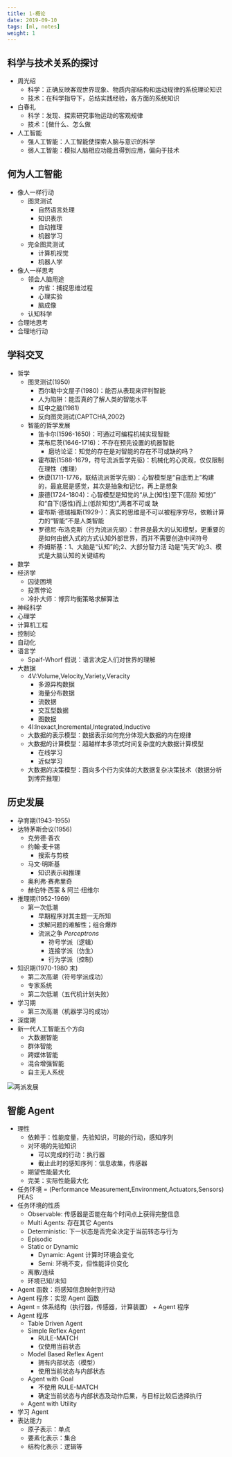 ```yaml
---
title: 1-概论
date: 2019-09-10
tags: [ml, notes]
weight: 1
---
```


## 科学与技术关系的探讨

- 周光绍
  - 科学：正确反映客观世界现象、物质内部结构和运动规律的系统理论知识
  - 技术：在科学指导下，总结实践经验，各方面的系统知识
- 白春礼
  - 科学：发现、探索研究事物运动的客观规律
  - 技术：[做什么、怎么做
- 人工智能
  - 强人工智能：人工智能使探索人脑与意识的科学
  - 弱人工智能：模拟人脑相应功能且得到应用，偏向于技术

## 何为人工智能

- 像人一样行动
  - 图灵测试
    - 自然语言处理
    - 知识表示
    - 自动推理
    - 机器学习
  - 完全图灵测试
    - 计算机视觉
    - 机器人学
- 像人一样思考
  - 领会人脑用途
    - 内省：捕捉思维过程
    - 心理实验
    - 脑成像
  - 认知科学
- 合理地思考
- 合理地行动

## 学科交叉

- 哲学
  - 图灵测试(1950)
    - 西尔勒中文屋子(1980)：能否从表现来评判智能
    - 人为陷阱：能否真的了解人类的智能水平
    - 缸中之脑(1981)
    - 反向图灵测试(CAPTCHA,2002)
  - 智能的哲学发展
    - 笛卡尔(1596-1650)：可通过可编程机械实现智能
    - 莱布尼茨(1646-1716)：不存在预先设置的机器智能
      - 磨坊论证：知觉的存在是对智能的存在不可或缺的吗？
    - 霍布斯(1588-1679，符号流派哲学先驱)：机械化的心灵观，仅仅限制在理性（推理）
    - 休谟(1711-1776，联结流派哲学先驱)：心智模型是“自底而上”构建的，最底层是感觉，其次是抽象和记忆，再上是想象
    - 康德(1724-1804)：心智模型是知觉的“从上(知性)至下(高阶 知觉)” 和“自下(感性)而上(低阶知觉)”,两者不可或 缺
    - 霍布斯·德瑞福斯(1929-)：真实的思维是不可以被程序穷尽，依赖计算力的“智能”不是人类智能
    - 罗德尼·布洛克斯（行为流派先驱）：世界是最大的认知模型，更重要的是如何由嵌入式的方式认知外部世界，而并不需要创造中间符号
    - 乔姆斯基：1、大脑是“认知”的;2、大部分智力活 动是“先天”的;3、模式是大脑认知的关键结构
- 数学
- 经济学
  - 囚徒困境
  - 投票悖论
  - 冷扑大师：博弈均衡策略求解算法
- 神经科学
- 心理学
- 计算机工程
- 控制论
- 自动化
- 语言学
  - Spaif-Whorf 假说：语言决定人们对世界的理解
- 大数据
  - 4V:Volume,Velocity,Variety,Veracity
    - 多源异构数据
    - 海量分布数据
    - 流数据
    - 交互型数据
    - 图数据
  - 4I:Inexact,Incremental,Integrated,Inductive
  - 大数据的表示模型：数据表示如何充分体现大数据的内在规律
  - 大数据的计算模型：超越样本多项式时间复杂度的大数据计算模型
    - 在线学习
    - 近似学习
  - 大数据的决策模型：面向多个行为实体的大数据复杂决策技术（数据分析到博弈推理）

## 历史发展

- 孕育期(1943-1955)
- 达特茅斯会议(1956)
  - 克劳德·香农
  - 约翰·麦卡锡
    - 搜索与剪枝
  - 马文·明斯基
    - 知识表示和推理
  - 奥利弗·赛弗里奇
  - 赫伯特·西蒙 & 阿兰·纽维尔
- 推理期(1952-1969)
  - 第一次低潮
    - 早期程序对其主题一无所知
    - 求解问题的难解性；组合爆炸
    - 流派之争 _Perceptrons_
      - 符号学派（逻辑）
      - 连接学派（仿生）
      - 行为学派（控制）
- 知识期(1970-1980 末)
  - 第二次高潮（符号学派成功）
  - 专家系统
  - 第二次低潮（五代机计划失败）
- 学习期
  - 第三次高潮（机器学习的成功）
- 深度期
- 新一代人工智能五个方向
  - 大数据智能
  - 群体智能
  - 跨媒体智能
  - 混合增强智能
  - 自主无人系统

![两派发展](https://pic4.zhimg.com/80/v2-0bd28d86f5604a699293d23a3b9c2b07_720w.jpg)

## 智能 Agent

- 理性
  - 依赖于：性能度量，先验知识，可能的行动，感知序列
  - 对环境的先验知识
    - 可以完成的行动：执行器
    - 截止此时的感知序列：信息收集，传感器
  - 期望性能最大化
  - 完美：实际性能最大化
- 任务环境 = (Performance Measurement,Environment,Actuators,Sensors) PEAS
- 任务环境的性质
  - Observable: 传感器是否能在每个时间点上获得完整信息
  - Multi Agents: 存在其它 Agents
  - Deterministic: 下一状态是否完全决定于当前转态与行为
  - Episodic
  - Static or Dynamic
    - Dynamic: Agent 计算时环境会变化
    - Semi: 环境不变，但性能评价变化
  - 离散/连续
  - 环境已知/未知
- Agent 函数：将感知信息映射到行动
- Agent 程序：实现 Agent 函数
- Agent = 体系结构（执行器，传感器，计算装置） + Agent 程序
- Agent 程序
  - Table Driven Agent
  - Simple Reflex Agent
    - RULE-MATCH
    - 仅使用当前状态
  - Model Based Reflex Agent
    - 拥有内部状态（模型）
    - 使用当前状态与内部状态
  - Agent with Goal
    - 不使用 RULE-MATCH
    - 确定当前状态与内部状态及动作后果，与目标比较后选择执行
  - Agent with Utility
- 学习 Agent
- 表达能力
  - 原子表示：单点
  - 要素化表示：集合
  - 结构化表示：逻辑等
